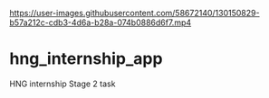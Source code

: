 

https://user-images.githubusercontent.com/58672140/130150829-b57a212c-cdb3-4d6a-b28a-074b0886d6f7.mp4

# hng_internship_app

HNG internship Stage 2 task 
